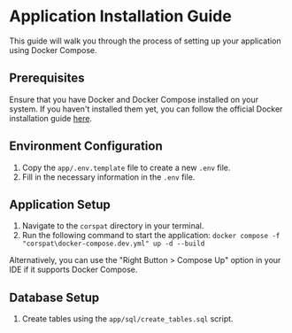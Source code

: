 # Application Installation Guide

This guide will walk you through the process of setting up your application using Docker Compose.

## Prerequisites

Ensure that you have Docker and Docker Compose installed on your system. If you haven't installed them yet, you can follow the official Docker installation guide [here](https://docs.docker.com/compose/install/).

## Environment Configuration

1. Copy the `app/.env.template` file to create a new `.env` file.
2. Fill in the necessary information in the `.env` file.

## Application Setup

1. Navigate to the `corspat` directory in your terminal.
2. Run the following command to start the application: `docker compose -f "corspat\docker-compose.dev.yml" up -d --build`

Alternatively, you can use the "Right Button > Compose Up" option in your IDE if it supports Docker Compose.

## Database Setup

1. Create tables using the `app/sql/create_tables.sql` script.

